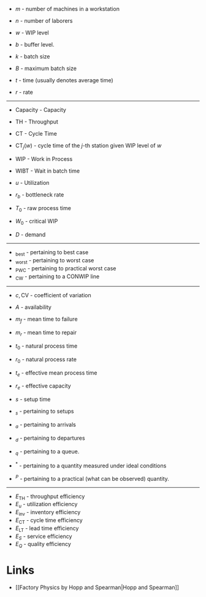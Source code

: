 * $m$ - number of machines in a workstation
* $n$ - number of laborers 
* $w$ - WIP level
* $b$ - buffer level.
* $k$ - batch size
* $B$ - maximum batch size

* $t$ - time (usually denotes average time)
* $r$ - rate
*****
* $\text{Capacity}$ - Capacity
* $\text{TH}$ - Throughput
* $\text{CT}$ - Cycle Time
* $\text{CT}_j(w)$ - cycle time of the $j$-th station given WIP level of $w$
* $\text{WIP}$ - Work in Process
* $\text{WIBT}$ - Wait in batch time 

* $u$ - Utilization

* $r_b$ - bottleneck rate
* $T_0$ - raw process time
* $W_0$ - critical WIP
* $D$ - demand
*****
* $_\text{best}$ - pertaining to best case
* $_\text{worst}$ - pertaining to worst case
* $_\text{PWC}$ - pertaining to practical worst case 
* $_\text{CW}$ - pertaining to a CONWIP line
*****
* $c, \text{CV}$ - coefficient of variation
* $A$ - availability
* $m_f$ - mean time to failure
* $m_r$ - mean time to repair 

* $t_0$ - natural process time
* $r_0$ - natural process rate

* $t_e$ - effective mean process time 
* $r_e$ - effective capacity

* $s$ - setup time

* $_s$ - pertaining to setups
* $_a$ - pertaining to arrivals
* $_d$ - pertaining to departures
* $_q$ - pertaining to a queue.
* $^\ast$ - pertaining to a quantity measured under ideal conditions
* $^P$ - pertaining to a practical (what can be observed) quantity.
*****
* $E_\text{TH}$ - throughput efficiency
* $E_u$ - utilization efficiency
* $E_\text{inv}$ - inventory efficiency
* $E_\text{CT}$ - cycle time efficiency
* $E_\text{LT}$ - lead time efficiency
* $E_S$ - service efficiency
* $E_Q$ - quality efficiency 
# Links 
* [[Factory Physics by Hopp and Spearman|Hopp and Spearman]]